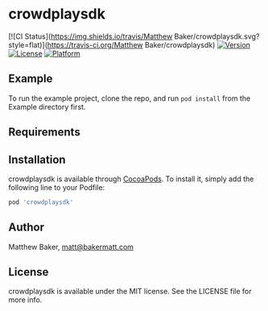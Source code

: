 # crowdplaysdk

[![CI Status](https://img.shields.io/travis/Matthew Baker/crowdplaysdk.svg?style=flat)](https://travis-ci.org/Matthew Baker/crowdplaysdk)
[![Version](https://img.shields.io/cocoapods/v/crowdplaysdk.svg?style=flat)](https://cocoapods.org/pods/crowdplaysdk)
[![License](https://img.shields.io/cocoapods/l/crowdplaysdk.svg?style=flat)](https://cocoapods.org/pods/crowdplaysdk)
[![Platform](https://img.shields.io/cocoapods/p/crowdplaysdk.svg?style=flat)](https://cocoapods.org/pods/crowdplaysdk)

## Example

To run the example project, clone the repo, and run `pod install` from the Example directory first.

## Requirements

## Installation

crowdplaysdk is available through [CocoaPods](https://cocoapods.org). To install
it, simply add the following line to your Podfile:

```ruby
pod 'crowdplaysdk'
```

## Author

Matthew Baker, matt@bakermatt.com

## License

crowdplaysdk is available under the MIT license. See the LICENSE file for more info.
